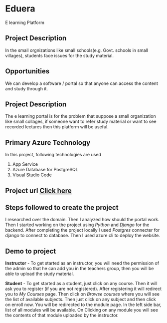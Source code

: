 # Eduera
E learning Platform

## Project Description
In the small orgnizations like small schools(e.g. Govt. schools in small villages), students face issues for the study material.

## Opportunities
We can develop a software / portal so that anyone can access the content and study through it.

## Project Description
The e learning portal is for the problem that suppose a small organization like small collages, if someone want to refer study material or want to see recorded lectures then this platform will be useful.

## Primary Azure Technology
In this project, following technologies are used
  1. App Service
  2. Azure Database for PostgreSQL
  3. Visual Studio Code
 
## Project url <a href="https://eduera-backup.azurewebsites.net/"> Click here </a>

## Steps followed to create the project
I researched over the domain.
Then I analyzed how should the portal work.
Then I started working on the project using *Python* and *Django* for the backend.
After completing the project locally I used *Postgres* connecter for django to connect to database.
Then I used azure cli to deploy the website.

## Demo to project
**Instructor** - To get started as an instructor, you will need the permission of the admin so that he can add you in the teachers group,
then you will be able to upload the study material.

**Student** - To get started as a student, just click on any course. Then it will ask you to register (if you are not registered).
After registering it will redirect you to *My Courses* page. Then click on *Browse courses* where you will see the list of available subjects.
Then just click on any subject and then click on enroll now.
You will be redirected to the module page.
In the left side bar, list of all modules will be available.
On Clicking on any module you will see the contents of that module uploaded by the instructor.
